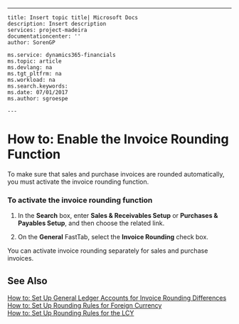 ---
    title: Insert topic title| Microsoft Docs
    description: Insert description
    services: project-madeira
    documentationcenter: ''
    author: SorenGP

    ms.service: dynamics365-financials
    ms.topic: article
    ms.devlang: na
    ms.tgt_pltfrm: na
    ms.workload: na
    ms.search.keywords:
    ms.date: 07/01/2017
    ms.author: sgroespe

    ---
# How to: Enable the Invoice Rounding Function
To make sure that sales and purchase invoices are rounded automatically, you must activate the invoice rounding function.  
  
### To activate the invoice rounding function  
  
1.  In the **Search** box, enter **Sales & Receivables Setup** or **Purchases & Payables Setup**, and then choose the related link.  
  
2.  On the **General** FastTab, select the **Invoice Rounding** check box.  
  
 You can activate invoice rounding separately for sales and purchase invoices.  
  
## See Also  
 [How to: Set Up General Ledger Accounts for Invoice Rounding Differences](../FullExperience/how-to-set-up-general-ledger-accounts-for-invoice-rounding-differences.md)   
 [How to: Set Up Rounding Rules for Foreign Currency](../FullExperience/how-to-set-up-rounding-rules-for-foreign-currency.md)   
 [How to: Set Up Rounding Rules for the LCY](../FullExperience/how-to-set-up-rounding-rules-for-the-lcy.md)